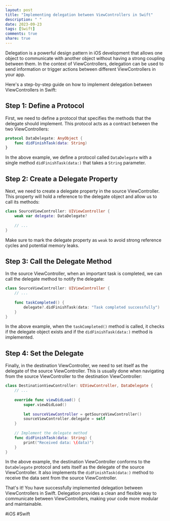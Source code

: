```yaml
---
layout: post
title: "Implementing delegation between ViewControllers in Swift"
description: " "
date: 2023-09-23
tags: [Swift]
comments: true
share: true
---
```


Delegation is a powerful design pattern in iOS development that allows one object to communicate with another object without having a strong coupling between them. In the context of ViewControllers, delegation can be used to send information or trigger actions between different ViewControllers in your app.

Here's a step-by-step guide on how to implement delegation between ViewControllers in Swift:

## Step 1: Define a Protocol

First, we need to define a protocol that specifies the methods that the delegate should implement. This protocol acts as a contract between the two ViewControllers:

```swift
protocol DataDelegate: AnyObject {
    func didFinishTask(data: String)
}
```

In the above example, we define a protocol called `DataDelegate` with a single method `didFinishTask(data:)` that takes a `String` parameter.

## Step 2: Create a Delegate Property

Next, we need to create a delegate property in the source ViewController. This property will hold a reference to the delegate object and allow us to call its methods:

```swift
class SourceViewController: UIViewController {
    weak var delegate: DataDelegate?
    
    // ...
}
```

Make sure to mark the delegate property as `weak` to avoid strong reference cycles and potential memory leaks.

## Step 3: Call the Delegate Method

In the source ViewController, when an important task is completed, we can call the delegate method to notify the delegate:

```swift
class SourceViewController: UIViewController {
    // ...
    
    func taskCompleted() {
        delegate?.didFinishTask(data: "Task completed successfully")
    }
}
```

In the above example, when the `taskCompleted()` method is called, it checks if the delegate object exists and if the `didFinishTask(data:)` method is implemented.

## Step 4: Set the Delegate

Finally, in the destination ViewController, we need to set itself as the delegate of the source ViewController. This is usually done when navigating from the source ViewController to the destination ViewController:

```swift
class DestinationViewController: UIViewController, DataDelegate {
    // ...
    
    override func viewDidLoad() {
        super.viewDidLoad()
        
        let sourceViewController = getSourceViewController()
        sourceViewController.delegate = self
    }
    
    // Implement the delegate method
    func didFinishTask(data: String) {
        print("Received data: \(data)")
    }
}
```

In the above example, the destination ViewController conforms to the `DataDelegate` protocol and sets itself as the delegate of the source ViewController. It also implements the `didFinishTask(data:)` method to receive the data sent from the source ViewController.

That's it! You have successfully implemented delegation between ViewControllers in Swift. Delegation provides a clean and flexible way to communicate between ViewControllers, making your code more modular and maintainable.

#iOS #Swift